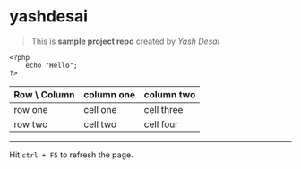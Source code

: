 # yashdesai

> This is **sample project repo** created by _Yash Desai_


```
<?php
    echo "Hello";
?>
```  

Row \ Column | column one | column two
-------------|------------|-----------
row one      | cell one   | cell three  
row two      | cell two   | cell four  

---  
Hit `ctrl + F5` to refresh the page.
